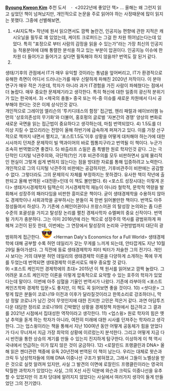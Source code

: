 **[Byoung Kweon Kim](https://www.facebook.com/byoungkweon.kim?__cft__%5B0%5D=AZWKzU9pP_xsJ-gJV_RN3Km6Jg3Q_yhLXzYXzBFdhWaL-sgz1E3c4Nrfj-DiaideUFfUy5eJj69i2BGmAmBkknUS17ygVDgbTZxjOtYIY_ie_EwAwLCsLh1v5Ez-WHxogc2APZ7imPISGICKM6D-WpIdKjQ6fmgP-Mm7LMHxEzI2rUYZgYVmPhziqsgKX0La1K4&__tn__=-%5DC%2CPH-R)** 추천 도서
 
 · 
<2022년에 좋았던 책>
...
올해는 왜 그런지 읽고 싶었던 책이 넘쳐났지만, 개인적으로 논문을 주로 읽어야 하는 사정때문에 많이 읽지는 못했다. 
그중에 선별해보면,
1) <AI지도책>
 작년에 원서 읽으면서도 깜짝 놀란건, 인공지능 편향에 관한 지적은  캐시오닐을 필두로 꽤 있었는데, 케이트 크로퍼드는 그걸 한 차원 뛰어넘는다는데 있었다. 
특히 "표정으로 부터 사람의 감정을 읽을 수 있는가"라는 가장 최신의 인공지능 적용분야에 대해 통렬한 분석을 하고 있는 부분이 압권이다. 인공지능 이슈에 한차원 더 들어가고 들어가고 싶다면 필독해야 하지 않을까? 번역도 잘 된거 같다.
2) <World Wide Waste>
생태/기후의 관점에서 IT가 매우 유익할 것이라는 통념을 엎어버리고, IT가 환경적으로 유해한 측면이 어디서 드러나는가를 매우 신랄하게 파해친 2020년 저작이다.
이 분야 연구가 매우 적은 가운데, 학자가 아니라 과거 IT경험을 가진 사람이 파헤쳤다는 점에서 더 놀랍다. 매우 중요한 문제제기라고 생각한다. 특히 혁신에 대한 일종의 광신적 분위기가 있는 한국에서.
3) <제국의 충돌>
중국 또는 미-중 이슈를 새로운 차원에서 다시 공부해야 한다는 것은 이제 상식인것 같다.  
개인적으로 그레이엄 엘리슨의 '투키디데스의 함정' 접근법, 헨리 패럴과 에이브러햄 뉴먼의 '상호의존성의 무기화'와 더불어, 홍호펑의 글로벌 '자본간의 경쟁' 양상의 변화로 새로운 국면을 읽는 접근법이 중요하다고 생각하는데, 마침 번역되었다. 
4) <Hothouse Earth>
1.5도를 더 이상 지킬 수 없으리라는 전망이 올해 하반기에 급속하게 퍼져가고 있다. 이를 가장 선구적으로 책까지 내면서 펼치고, '포스트1.5도'이후 상황을 어떻게 대처해야 하는가에 대한 시사까지 던져준 문제작이 빌 맥과이어의 바로 찜통지구라고 번역될 이 책이다. 누군가 조속히 번역했으면 좋겠다.
5) <How the World Really Works>
바츨라프 스밀은 좀 특별한 원로 학자인것 같다. 그는 극단적인 디지털 낙관주의와, 극단적(?)인 기후 비관주의를 모두 비판하면서 실제 물리적인 현실이 그렇게 쉽게 변하지 않는다는 점을 방대한 자료를 통해 입증하려고 노력한다. 
개인적으로 그의 디지털 낙관주의 비판에는 공감하지만, 기후비관주이 비판에는 공감할 수 없다. 그렇더라도 그의 문제의식 자체를 부정하지는 못하겠다.  유사한 책이 작년에 출판되고 올해 번역된 <대전환>인데 이 책도 볼만했다.
6) <포스트 성장시대는 이렇게 온다>
생태거시경제학자 팀잭슨이 거시경제학적 재능이 아니라 철학적, 문학적 역량을 발휘해서 성장주의 패러다임을 비판한 흥미로운 책이다. 굳이 생태경제학을 수용하지 않아도 경제학이나 사회과학을 공부하시는 분들이 꼭 한번 읽어볼만한 책이다.
번역도 아주 정성들여서 하셨다.
7)<The Future is Degrowth>
기존에 스페인어권이나 프랑스어권 의 탈성장 논의와는 좀 다른 수준의 포괄성을 가지고 탈성장 논리를 펼친 경제사학자 슈멜쩌의 중요 신작이다. 번역될 가치가 충분하다.
그는 이미 2016년에 <The Hegemony of Growth>라는 책으로 성장주의 역사를 광범위하게 파헤쳐 고전이 된듯 한데, 이번에는 그 연장에서 탈성장의 논리와 구현방법까지 대단히 광범위하게 접근한다.
![](Assets/1f60e.png)
 <Herman Daly's Economics for a Full World>
생태경제학에 대해 공부할 수록 허먼 데일리가 갖는 무게를 느끼게 되는데, 안타깝게도 지난 10월 29일 돌아가셨다. 그 직전에 동료 생태경제학자 피터 빅터가 저술한 그의 전기다. 
개인사 보다는 거의 대부분 허먼 데일리의 생태경제학 이론을 다양하게 소개하는 쪽에 무게를 두었는데 번역되면 생태경제학 이론서로도 매우 중요할 것 같다.  
9) <포스트 케인지언 경제학에의 초대>
2015년 이 책 원서를 읽어보고 깜짝 놀랐다. 그 어려운 포스트 케인지언 이론을 이렇게 압축적으로 요약할 수 있는 호주의 학자가 있었다는데 말이다. 
이번에 아주 심혈을 기울인 번역서가 나왔다. 기존에 라부아의 <포스트 케인즈학파 경제학 입문>도 좋지만, 이 책도 꼭 읽어보면 좋을 것이다.
10) <셧다운>
그렇게 많은 분들이 코로나19 이전과 이후가 달라질것이라고 한목소리로 강조하더니, 막상 정말 코로나가 남긴 것이 무엇인지에 대한 진지한 고민은 적은거 같다.
과연 아담투즈 다운 대담한 정리로 코로나19의 긴박했던 상황을 경제정책 차원에서 접근하고 그 결과를 2021년 시점에서 집대성한 역작이라고 생각한다. 
11) <업스윙>
원로 학자의 힘은 옛날 추억을 돋게 하는 학자가 아니라, 여전히 미래에 대한 시사를 던져주는 학자라고 생각한다. 그는 업스윙이라는 책을 통해서 지난 100여년 동안 어떻게 공동체가 힘을 얻었다가 다시 무너져서 지금 가장 최악의 상황에 이르렀는지 분석한다. 
그리고 어떻게 지금 다시 반전을 통한 상승의 계기를 만들 수 있는지 진지하게 탐구한다. 이상하게 이 책 역시 국내에서 언급하는 이가 많지 않은 것이 궁금하다.
12) <로잘린드 프랭클린과 DNA>
올해 읽은 젠더관련 책중에 유독 20년전에 번역된 이 책이 남는다. 
우리는 대체로 왓슨과 크릭 두 남성학자들에 의해 DNA 이중나선 구조가 밝혀졌고, 그래서 그들이 노벨상을 받은 것으로 실컷 알려져 있지만,
사실 그 발견의 이면에 로잘린드 프랭클린이라는 영국의 탁월한 과학자가 있었다는 사실, 그의 X선 사진 덕분에 와슨과 크릭도 이중나선을 유추할 수 있었지만 이 조차 당대에 알려지지 않았다는 사실에서 여러가지 생각이 들게 만들었던 그의 전기였다.
